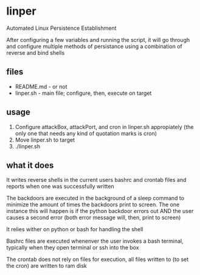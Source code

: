 # linper
Automated Linux Persistence Establishment

After configuring a few variables and running the script, it will go through and configure multiple methods of persistance using a combination of reverse and bind shells

## files
- README.md - or not
- linper.sh - main file; configure, then, execute on target

## usage
1. Configure attackBox, attackPort, and cron in linper.sh appropiately (the only one that needs any kind of quotation marks is cron)
2. Move linper.sh to target
3. ./linper.sh

## what it does
It writes reverse shells in the current users bashrc and crontab files and reports when one was successfully written

The backdoors are executed in the background of a sleep command to minimize the amount of times the backdoors print to screen. The one instance this will happen is if the python backdoor errors out AND the user causes a second error (both error message will, then, print to screen)

It relies wither on python or bash for handling the shell

Bashrc files are executed whenenver the user invokes a bash terminal, typically when they open terminal or ssh into the box

The crontab does not rely on files for execution, all files written to (to set the cron) are written to ram disk
